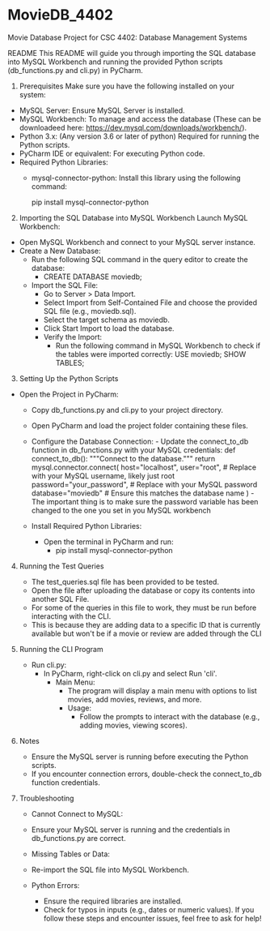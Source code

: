 # MovieDB_4402
Movie Database Project for CSC 4402: Database Management Systems

README
This README will guide you through importing the SQL database into MySQL Workbench and running the provided Python scripts (db_functions.py and cli.py) in PyCharm.

1. Prerequisites
Make sure you have the following installed on your system:

- MySQL Server: Ensure MySQL Server is installed.
- MySQL Workbench: To manage and access the database (These can be downloadeed here: https://dev.mysql.com/downloads/workbench/).
- Python 3.x: (Any version 3.6 or later of python) Required for running the Python scripts.
- PyCharm IDE or equivalent: For executing Python code.
- Required Python Libraries:
    - mysql-connector-python: Install this library using the following command:

        pip install mysql-connector-python
  
2. Importing the SQL Database into MySQL Workbench
Launch MySQL Workbench:

  - Open MySQL Workbench and connect to your MySQL server instance.
  - Create a New Database:
      - Run the following SQL command in the query editor to create the database:
          - CREATE DATABASE moviedb;
      - Import the SQL File:
          - Go to Server > Data Import.
          - Select Import from Self-Contained File and choose the provided SQL file (e.g., moviedb.sql).
          - Select the target schema as moviedb.
          - Click Start Import to load the database.
          - Verify the Import:
              - Run the following command in MySQL Workbench to check if the tables were imported correctly:
                  USE moviedb;
                  SHOW TABLES;
                
3. Setting Up the Python Scripts
  - Open the Project in PyCharm:
      - Copy db_functions.py and cli.py to your project directory.
      - Open PyCharm and load the project folder containing these files.
      - Configure the Database Connection:
            - Update the connect_to_db function in db_functions.py with your MySQL credentials:
                def connect_to_db():
                """Connect to the database."""
                return mysql.connector.connect(
                    host="localhost",
                    user="root",  # Replace with your MySQL username, likely just root
                    password="your_password",  # Replace with your MySQL password
                    database="moviedb"  # Ensure this matches the database name
                )
            - The important thing is to make sure the password variable has been changed to the one you set in you MySQL workbench
        
      - Install Required Python Libraries:
          - Open the terminal in PyCharm and run:
              - pip install mysql-connector-python

4. Running the Test Queries
    - The test_queries.sql file has been provided to be tested.
    - Open the file after uploading the database or copy its contents into another SQL File. 
    - For some of the queries in this file to work, they must be run before interacting with the CLI.
    - This is because they are adding data to a specific ID that is currently available but won't be if a movie or review are added through the CLI
                
6. Running the CLI Program
   - Run cli.py:
      - In PyCharm, right-click on cli.py and select Run 'cli'.
          - Main Menu:
              - The program will display a main menu with options to list movies, add movies, reviews, and more.
              - Usage:
                  - Follow the prompts to interact with the database (e.g., adding movies, viewing scores).
                
7. Notes
    - Ensure the MySQL server is running before executing the Python scripts.
    - If you encounter connection errors, double-check the connect_to_db function credentials.

8. Troubleshooting
    - Cannot Connect to MySQL:
    - Ensure your MySQL server is running and the credentials in db_functions.py are correct.
    - Missing Tables or Data:
    
    - Re-import the SQL file into MySQL Workbench.
    - Python Errors:
        - Ensure the required libraries are installed.
        - Check for typos in inputs (e.g., dates or numeric values).
    If you follow these steps and encounter issues, feel free to ask for help!
